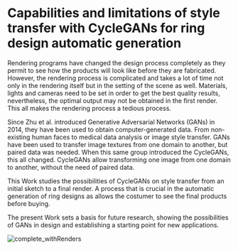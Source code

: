 # Capabilities and limitations of style transfer with CycleGANs for ring design automatic generation

Rendering programs have changed the design process completely as they permit to see how the products will look like before they are fabricated. However, the rendering process is complicated and takes a lot of time not only in the rendering itself but in the setting of the scene as well. Materials, lights and cameras need to be set in order to get the best quality results, nevertheless, the optimal output may not be obtained in the first render. This all makes the rendering process a tedious process.

Since Zhu et al. introduced Generative Adversarial Networks (GANs) in 2014, they have been used to obtain computer-generated data. From non-existing human faces to medical data analysis or image style transfer.  GANs have been used to transfer image textures from one domain to another, but paired data was needed. When this same group introduced the CycleGANs, this all changed. CycleGANs allow transforming one image from one domain to another, without the need of paired data. 

This Work studies the possibilities of CycleGANs on style transfer from an initial sketch to a final render. A process that is crucial in the automatic generation of ring designs as allows the costumer to see the final products before buying.

The present Work sets a basis for future research, showing the possibilities of GANs in design and establishing a starting point for new applications.


![complete_withRenders](https://user-images.githubusercontent.com/57588309/121816055-b5509b80-cc79-11eb-9f83-58be2f7db0f5.gif)








